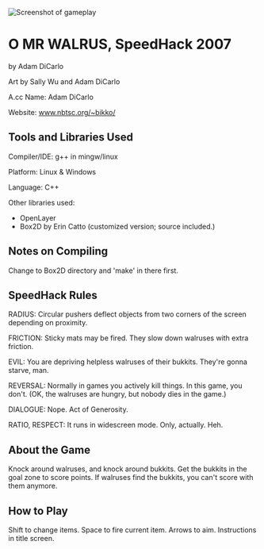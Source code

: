 ![Screenshot of gameplay](https://raw.github.com/adamdicarlo/omrwalrus/master/screenshots/screenshot-small.jpg)

O MR WALRUS, SpeedHack 2007
======================================================================

by Adam DiCarlo

Art by Sally Wu and Adam DiCarlo

A.cc Name: Adam DiCarlo

Website: www.nbtsc.org/~bikko/


 Tools and Libraries Used
-----------------------------------------------------------------------

 Compiler/IDE: g++ in mingw/linux

 Platform: Linux & Windows

 Language: C++

 Other libraries used:

   * OpenLayer
   * Box2D by Erin Catto (customized version; source included.)


 Notes on Compiling
-----------------------------------------------------------------------

   Change to Box2D directory and 'make' in there first.


 SpeedHack Rules
-----------------------------------------------------------------------

RADIUS: Circular pushers deflect objects from two corners of the
screen depending on proximity.

FRICTION: Sticky mats may be fired. They slow down walruses with
extra friction.

EVIL: You are depriving helpless walruses of their bukkits. They're
gonna starve, man.

REVERSAL: Normally in games you actively kill things. In this game,
you don't. (OK, the walruses are hungry, but nobody dies in the game.)

DIALOGUE: Nope. Act of Generosity.

RATIO, RESPECT: It runs in widescreen mode. Only, actually. Heh.


 About the Game
-----------------------------------------------------------------------

Knock around walruses, and knock around bukkits. Get the bukkits
in the goal zone to score points. If walruses find the bukkits,
you can't score with them anymore.


 How to Play
-----------------------------------------------------------------------

Shift to change items. Space to fire current item. Arrows to aim.
Instructions in title screen.


